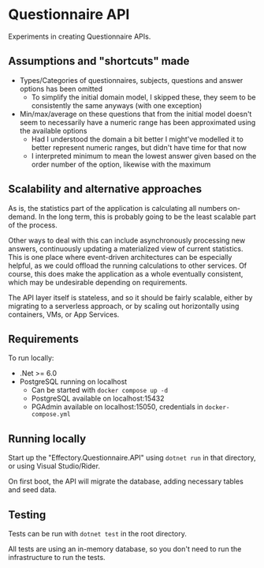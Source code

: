 # Questionnaire API

Experiments in creating Questionnaire APIs.

## Assumptions and "shortcuts" made

* Types/Categories of questionnaires, subjects, questions and answer options has been omitted
    - To simplify the initial domain model, I skipped these, they seem to be consistently the same anyways (with one exception)
* Min/max/average on these questions that from the initial model doesn't seem to necessarily have a numeric range has been approximated using the available options
    - Had I understood the domain a bit better I might've modelled it to better represent numeric ranges, but didn't have time for that now
    - I interpreted minimum to mean the lowest answer given based on the order number of the option, likewise with the maximum

## Scalability and alternative approaches

As is, the statistics part of the application is calculating all numbers on-demand.
In the long term, this is probably going to be the least scalable part of the process.

Other ways to deal with this can include asynchronously processing new answers, continuously updating a materialized view of current statistics.
This is one place where event-driven architectures can be especially helpful, as we could offload the running calculations to other services.
Of course, this does make the application as a whole eventually consistent, which may be undesirable depending on requirements.

The API layer itself is stateless, and so it should be fairly scalable, either by migrating to a serverless approach, or by scaling out horizontally using containers, VMs, or App Services.

## Requirements

To run locally:

* .Net >= 6.0
* PostgreSQL running on localhost
    - Can be started with `docker compose up -d`
    - PostgreSQL available on localhost:15432
    - PGAdmin available on localhost:15050, credentials in `docker-compose.yml`

## Running locally

Start up the "Effectory.Questionnaire.API" using `dotnet run` in that directory, or using Visual Studio/Rider.

On first boot, the API will migrate the database, adding necessary tables and seed data.

## Testing

Tests can be run with `dotnet test` in the root directory.

All tests are using an in-memory database, so you don't need to run the infrastructure to run the tests.
